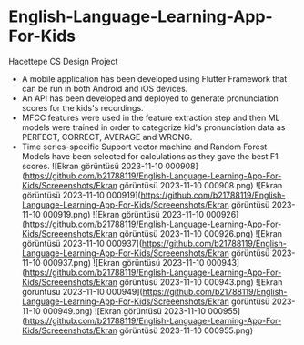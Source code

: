 # English-Language-Learning-App-For-Kids
Hacettepe CS Design Project
- A mobile application has been developed using Flutter Framework that can be run in both Android and iOS devices.
- An API has been developed and deployed to generate pronunciation scores for the kids's recordings.
- MFCC features were used in the feature extraction step and then ML models were trained in order to categorize kid's pronunciation data as PERFECT, CORRECT, AVERAGE and WRONG.
- Time series-specific Support vector machine and Random Forest Models have been selected for calculations as they gave the best F1 scores.
![Ekran görüntüsü 2023-11-10 000908](https://github.com/b21788119/English-Language-Learning-App-For-Kids/Screeenshots/Ekran görüntüsü 2023-11-10 000908.png)
![Ekran görüntüsü 2023-11-10 000919](https://github.com/b21788119/English-Language-Learning-App-For-Kids/Screeenshots/Ekran görüntüsü 2023-11-10 000919.png)
![Ekran görüntüsü 2023-11-10 000926](https://github.com/b21788119/English-Language-Learning-App-For-Kids/Screeenshots/Ekran görüntüsü 2023-11-10 000926.png)
![Ekran görüntüsü 2023-11-10 000937](https://github.com/b21788119/English-Language-Learning-App-For-Kids/Screeenshots/Ekran görüntüsü 2023-11-10 000937.png)
![Ekran görüntüsü 2023-11-10 000943](https://github.com/b21788119/English-Language-Learning-App-For-Kids/Screeenshots/Ekran görüntüsü 2023-11-10 000943.png)
![Ekran görüntüsü 2023-11-10 000949](https://github.com/b21788119/English-Language-Learning-App-For-Kids/Screeenshots/Ekran görüntüsü 2023-11-10 000949.png)
![Ekran görüntüsü 2023-11-10 000955](https://github.com/b21788119/English-Language-Learning-App-For-Kids/Screeenshots/Ekran görüntüsü 2023-11-10 000955.png)
